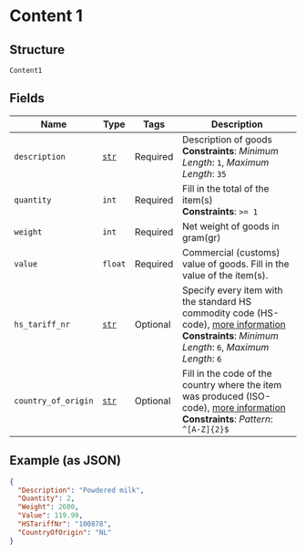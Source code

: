 
# Content 1

## Structure

`Content1`

## Fields

| Name | Type | Tags | Description |
|  --- | --- | --- | --- |
| `description` | [`str`](../../doc/models/string-enum.md) | Required | Description of goods<br>**Constraints**: *Minimum Length*: `1`, *Maximum Length*: `35` |
| `quantity` | `int` | Required | Fill in the total of the item(s)<br>**Constraints**: `>= 1` |
| `weight` | `int` | Required | Net weight of goods in gram(gr) |
| `value` | `float` | Required | Commercial (customs) value of goods. Fill in the value of the item(s). |
| `hs_tariff_nr` | [`str`](../../doc/models/string-enum.md) | Optional | Specify every item with the standard HS commodity code (HS-code), [more information](https://tarief.douane.nl/arctictariff-public-web/#!/home)<br>**Constraints**: *Minimum Length*: `6`, *Maximum Length*: `6` |
| `country_of_origin` | [`str`](../../doc/models/string-enum.md) | Optional | Fill in the code of the country where the item was produced (ISO-code), [more information](https://www.iso.org/home.html)<br>**Constraints**: *Pattern*: `^[A-Z]{2}$` |

## Example (as JSON)

```json
{
  "Description": "Powdered milk",
  "Quantity": 2,
  "Weight": 2600,
  "Value": 119.99,
  "HSTariffNr": "100878",
  "CountryOfOrigin": "NL"
}
```


